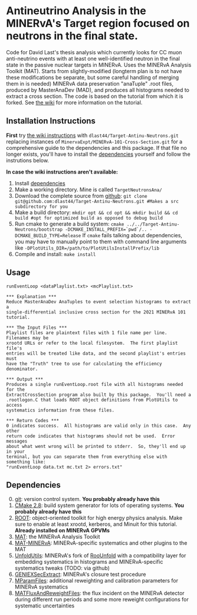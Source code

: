 # Antineutrino Analysis in the MINERvA's Target region focused on neutrons in the final state.
Code for David Last's thesis analysis which currently looks for CC muon anti-neutrino events with at least one well-identified neutron in the final state in the passive nuclear targets in MINERvA. Uses the MINERvA Analysis Toolkit (MAT).  Starts from slightly-modified (longterm plan is to not have these modifications be separate, but some careful handling of merging them in is needed) MINERvA data preservation "anaTuple" .root files, produced by MasterAnaDev (MAD), and produces all histograms needed to extract a cross section.  The code is based on the tutorial from which it is forked. See [the wiki](https://github.com/MinervaExpt/MINERvA-101-Cross-Section/wiki) for more information on the tutorial.

## Installation Instructions
**First** try [the wiki instructions](https://github.com/MinervaExpt/MINERvA-101-Cross-Section/wiki/Installation/#installing_the_whole_minerva_101_2021_tutorial) with `dlast44/Target-Antinu-Neutrons.git` replacing instances of `MinervaExpt/MINERvA-101-Cross-Section.git` for a comprehensive guide to the dependencies and this package.  If that file no longer exists, you'll have to install the [dependencies](#Dependencies) yourself and follow the instrutions below.

**In case the wiki instructions aren't available:**
1. Install [dependencies](#Dependencies)
2. Make a working directory.  Mine is called `TargetNeutronsAna/`
3. Download the complete source from [github](https://github.com/dlast44/Target-Antinu-Neutrons): `git clone git@github.com:dlast44/Target-Antinu-Neutrons.git #Makes a src subdirectory for you`
4. Make a build directory: `mkdir opt && cd opt && mkdir build && cd build #opt for optimized build as opposed to debug build`
5. Run cmake to generate a build system: ``cmake ../../Target-Antinu-Neutrons/bootstrap -DCMAKE_INSTALL_PREFIX=`pwd`/.. -DCMAKE_BUILD_TYPE=Release``
   If `cmake` fails talking about dependencies, you may have to manually point to them with command line arguments like `-DPlotUtils_DIR=/path/to/PlotUtilsInstallPrefix/lib`
6. Compile and install: `make install`

## Usage
```
runEventLoop <dataPlaylist.txt> <mcPlaylist.txt>

*** Explanation ***
Reduce MasterAnaDev AnaTuples to event selection histograms to extract a
single-differential inclusive cross section for the 2021 MINERvA 101 tutorial.

*** The Input Files ***
Playlist files are plaintext files with 1 file name per line.  Filenames may be
xrootd URLs or refer to the local filesystem.  The first playlist file's
entries will be treated like data, and the second playlist's entries must
have the "Truth" tree to use for calculating the efficiency denominator.

*** Output ***
Produces a single runEventLoop.root file with all histograms needed for the
ExtractCrossSection program also built by this package.  You'll need a
.rootlogon.C that loads ROOT object definitions from PlotUtils to access
systematics information from these files.

*** Return Codes ***
0 indicates success.  All histograms are valid only in this case.  Any other
return code indicates that histograms should not be used.  Error messages
about what went wrong will be printed to stderr.  So, they'll end up in your
terminal, but you can separate them from everything else with something like:
"runEventLoop data.txt mc.txt 2> errors.txt"
```

## Dependencies
0. [git](https://git-scm.com/downloads): version control system.  **You probably already have this**
1. [CMake 2.8](https://cmake.org/install/): build system generator for lots of operating systems.  **You probably already have this**
2. [ROOT](https://root.cern/install/): object-oriented toolkit for high energy physics analysis.  Make sure to enable at least xrootd, kerberos, and Minuit for this tutorial.  **Already installed on MINERvA GPVMs**
3. [MAT](https://github.com/MinervaExpt/MAT): the MINERvA Analysis Toolkit
4. [MAT-MINERvA](https://github.com/MinervaExpt/MAT-MINERvA): MINERvA-specific systematics and other plugins to the MAT
5. [UnfoldUtils](https://github.com/MinervaExpt/UnfoldUtils): MINERvA's fork of [RooUnfold](https://gitlab.cern.ch/RooUnfold/RooUnfold) with a compatibility layer for embedding systematics in histograms and MINERvA-specific systematics tweaks (TODO: via github)
6. [GENIEXSecExtract](https://github.com/MinervaExpt/GENIEXSecExtract): MINERvA's closure test procedure
7. [MParamFiles](https://cdcvs.fnal.gov/redmine/projects/minerva-sw/repository/show/AnalysisFramework/MParamFiles): additional reweighting and calibration parameters for MINERvA systematics
8. [MATFluxAndReweightFiles](https://cdcvs.fnal.gov/redmine/projects/minerva-sw/repository/show/AnalysisFramework/Ana/MATFluxAndReweightFiles): the flux incident on the MINERvA detector during different run periods and some more reweight configurations for systematic uncertainties
